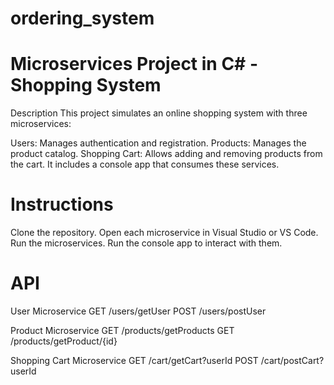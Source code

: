 # ordering_system
# Microservices Project in C# - Shopping System
Description
This project simulates an online shopping system with three microservices:

Users: Manages authentication and registration.
Products: Manages the product catalog.
Shopping Cart: Allows adding and removing products from the cart.
It includes a console app that consumes these services.

# Instructions
Clone the repository.
Open each microservice in Visual Studio or VS Code.
Run the microservices.
Run the console app to interact with them.

# API
User Microservice
GET /users/getUser
POST /users/postUser

Product Microservice
GET /products/getProducts
GET /products/getProduct/{id}

Shopping Cart Microservice
GET /cart/getCart?userId
POST /cart/postCart?userId
